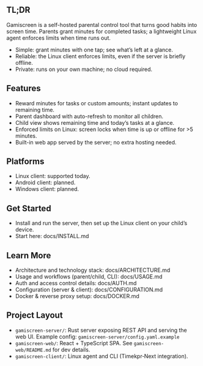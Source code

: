 ## TL;DR

Gamiscreen is a self-hosted parental control tool that turns good habits into screen time. Parents grant minutes for completed tasks; a lightweight Linux agent enforces limits when time runs out.

- Simple: grant minutes with one tap; see what’s left at a glance.
- Reliable: the Linux client enforces limits, even if the server is briefly offline.
- Private: runs on your own machine; no cloud required.

## Features

- Reward minutes for tasks or custom amounts; instant updates to remaining time.
- Parent dashboard with auto-refresh to monitor all children.
- Child view shows remaining time and today’s tasks at a glance.
- Enforced limits on Linux: screen locks when time is up or offline for >5 minutes.
- Built-in web app served by the server; no extra hosting needed.

## Platforms

- Linux client: supported today.
- Android client: planned.
- Windows client: planned.

## Get Started

- Install and run the server, then set up the Linux client on your child’s device.
- Start here: docs/INSTALL.md

## Learn More

- Architecture and technology stack: docs/ARCHITECTURE.md
- Usage and workflows (parent/child, CLI): docs/USAGE.md
- Auth and access control details: docs/AUTH.md
- Configuration (server & client): docs/CONFIGURATION.md
- Docker & reverse proxy setup: docs/DOCKER.md

## Project Layout

- `gamiscreen-server/`: Rust server exposing REST API and serving the web UI. Example config: `gamiscreen-server/config.yaml.example`
- `gamiscreen-web/`: React + TypeScript SPA. See `gamiscreen-web/README.md` for dev details.
- `gamiscreen-client/`: Linux agent and CLI (Timekpr‑Next integration).
